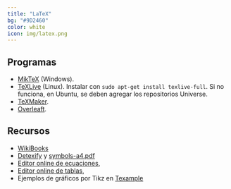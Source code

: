 ```yaml
---
title: "LaTeX"
bg: "#9D2460"
color: white
icon: img/latex.png
---
```



## Programas
* [MikTeX](http://miktex.org/download) (Windows).
* [TeXLive](https://www.tug.org/texlive/) (Linux).  Instalar con ```sudo apt-get install texlive-full```. Si no funciona, en Ubuntu, se deben agregar los repositorios Universe.
* [TeXMaker](http://www.xm1math.net/texmaker/download.html).
* [Overleaft](https://www.overleaf.com).


## Recursos
* [WikiBooks](https://en.wikibooks.org/wiki/LaTeX)
* [Detexify](http://detexify.kirelabs.org/classify.html) y [symbols-a4.pdf](http://www.ctan.org/tex-archive/info/symbols/comprehensive/)
* [Editor online de ecuaciones](http://www.codecogs.com/latex/eqneditor.php),
* [Editor online de tablas](http://truben.no/latex/table/),
* Ejemplos de gráficos por Tikz en [Texample](http://www.texample.net/tikz/)


